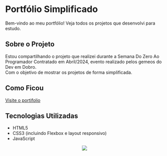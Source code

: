 # Portfólio Simplificado

Bem-vindo ao meu portfólio! Veja todos os projetos que desenvolvi para estudo.

## Sobre o Projeto

Estou compartilhando o projeto que realizei durante a Semana Do Zero Ao Programador Contratado em Abril/2024, evento realizado pelos gemeos do Dev em Dobro.<br>
Com o objetivo de mostrar os projetos de forma simplificada.

## Como Ficou


 <a href="https://anacarolinaks.github.io/portifolio-simplificado/">Visite o portifolio</a>
 
## Tecnologias Utilizadas

- HTML5
- CSS3 (incluindo Flexbox e layout responsivo)
- JavaScript
<p align="center">
  <img aling="center" src="https://user-images.githubusercontent.com/74038190/212284115-f47cd8ff-2ffb-4b04-b5bf-4d1c14c0247f.gif">
</p>
